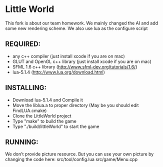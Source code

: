 Little World
============

This fork is about our team homework.
We mainly changed the AI and add some new rendering scheme.
We also use lua as the configure script

REQUIRED:
---------
* any c++ compiler (just install xcode if you are on mac)
* GLUT and OpenGL c++ library (just install xcode if you are on mac)
* SFML 1.6 c++ library (http://www.sfml-dev.org/tutorials/1.6/)
* lua-5.1.4 (http://www.lua.org/download.html)

INSTALLING:
-----------
* Download lua-5.1.4 and Compile it
* Move the liblua.a to proper directory (May be you should edit FindLUA.cmake)
* Clone the LittleWorld project
* Type "make" to build the game
* Type "./build/littleWorld" to start the game

RUNNING:
-----------
We don't provide picture resource. 
But you can use your own picture by changing the code here:
src/tool/config.lua
src/game/Menu.cpp

